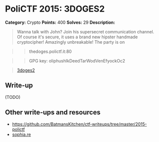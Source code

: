# PoliCTF 2015: 3DOGES2

**Category:** Crypto
**Points:** 400
**Solves:** 29
**Description:**

> Wanna talk with John? Join his supersecret communication channel. Of course it's secure, it uses a brand new hipster handmade cryptocipher! Amazingly unbreakable! The party is on

>> thedoges.polictf.it:80

>> GPG key: oliphushIkDeedTarWodVenEfyockOc2

>[3doges2](3doges2_73e23df92b0305a9d90c955c7f4ca7a2.tar.gz.gpg)

## Write-up

(TODO)

## Other write-ups and resources

* <https://github.com/BatmansKitchen/ctf-writeups/tree/master/2015-polictf>
* [sophia.re](http://www.sophia.re/polictf2015_3doges2_writeup.html) 
